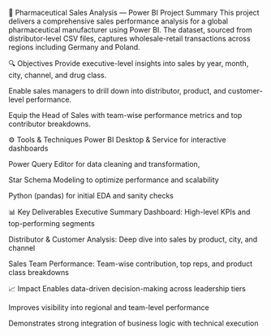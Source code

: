 💊 Pharmaceutical Sales Analysis — Power BI Project Summary
This project delivers a comprehensive sales performance analysis for a global pharmaceutical manufacturer using Power BI. The dataset, sourced from distributor-level CSV files, captures wholesale-retail transactions across regions including Germany and Poland.

🔍 Objectives
Provide executive-level insights into sales by year, month, city, channel, and drug class.

Enable sales managers to drill down into distributor, product, and customer-level performance.

Equip the Head of Sales with team-wise performance metrics and top contributor breakdowns.

⚙️ Tools & Techniques
Power BI Desktop & Service for interactive dashboards

Power Query Editor for data cleaning and transformation,

Star Schema Modeling to optimize performance and scalability

Python (pandas) for initial EDA and sanity checks

📊 Key Deliverables
Executive Summary Dashboard: High-level KPIs and top-performing segments

Distributor & Customer Analysis: Deep dive into sales by product, city, and channel

Sales Team Performance: Team-wise contribution, top reps, and product class breakdowns

📈 Impact
Enables data-driven decision-making across leadership tiers

Improves visibility into regional and team-level performance

Demonstrates strong integration of business logic with technical execution
